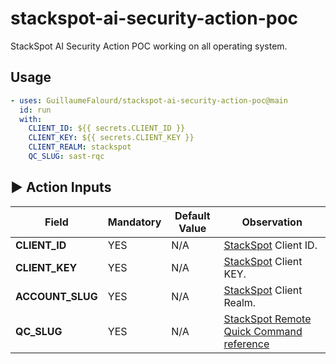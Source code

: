 # stackspot-ai-security-action-poc

StackSpot AI Security Action POC working on all operating system.

## Usage

```yaml
- uses: GuillaumeFalourd/stackspot-ai-security-action-poc@main
  id: run
  with:
    CLIENT_ID: ${{ secrets.CLIENT_ID }}
    CLIENT_KEY: ${{ secrets.CLIENT_KEY }}
    CLIENT_REALM: stackspot
    QC_SLUG: sast-rqc
```

## ▶️ Action Inputs

Field | Mandatory | Default Value | Observation
------------ | ------------  | ------------- | -------------
**CLIENT_ID** | YES | N/A | [StackSpot](https://stackspot.com/en/settings/access-token) Client ID.
**CLIENT_KEY** | YES | N/A |[StackSpot](https://stackspot.com/en/settings/access-token) Client KEY.
**ACCOUNT_SLUG** | YES | N/A |[StackSpot](https://stackspot.com/en/settings/access-token) Client Realm.
**QC_SLUG** | YES | N/A | [StackSpot Remote Quick Command reference](https://ai.stackspot.com/docs/pt-br/quick-commands/create-remote-qc)

